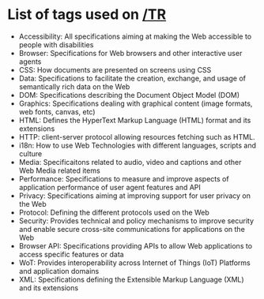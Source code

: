 # List of tags used on [/TR](https://www.w3.org/TR/)

* Accessibility: All specifications aiming at making the Web accessible to people with disabilities
* Browser: Specifications for Web browsers and other interactive user agents
* CSS: How documents are presented on screens using CSS
* Data: Specifications to facilitate the creation, exchange, and usage of semantically rich data on the Web
* DOM: Specifications describing the Document Object Model (DOM)
* Graphics: Specifications dealing with graphical content (image formats, web fonts, canvas, etc)
* HTML: Defines the HyperText Markup Language (HTML) format and its extensions
* HTTP: client-server protocol allowing resources fetching such as HTML.
* i18n: How to use Web Technologies with different languages, scripts and culture
* Media: Specificaitons related to audio, video and captions and other Web Media related items
* Performance: Specifications to measure and improve aspects of application performance of user agent features and API
* Privacy: Specifications aiming at improving support for user privacy on the Web
* Protocol: Defining the different protocols used on the Web
* Security: Provides technical and policy mechanisms to improve security and enable secure cross-site communications for applications on the Web
* Browser API: Specifications providing APIs to allow Web applications to access specific features or data
* WoT: Provides interoperability across Internet of Things (IoT) Platforms and application domains
* XML: Specifications defining the Extensible Markup Language (XML) and its extensions


